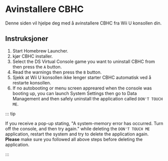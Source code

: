 # Avinstallere CBHC

Denne siden vil hjelpe deg med å avinstallere CBHC fra Wii U konsollen din.

## Instruksjoner

1. Start Homebrew Launcher.
2. kjør CBHC installer.
3. Select the DS Virtual Console game you want to uninstall CBHC from then press the `A` button.
4. Read the warnings then press the `B` button.
5. Sjekk at Wii U konsollen ikke lenger starter CBHC automatisk ved å restarte konsollen.
6. If no autobooting or menu screen appreared when the console was booting up, you can launch System Settings then go to Data Management and then safely uninstall the application called `DON'T TOUCH ME`.

::: tip

If you receive a pop-up stating, "A system-memory error has occurred. Turn off the console, and then try again." while deleting the `DON'T TOUCH ME` application, restart the system and try to delete the application again. **Please** make sure you followed all above steps before deleting the application.

:::
